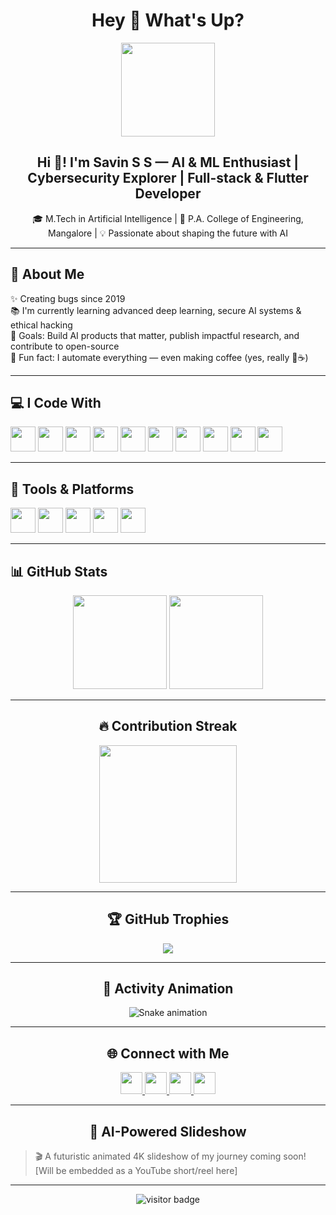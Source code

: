 <h1 align="center">Hey 👋 What's Up?</h1>

<div align="center">
  <img height="150" src="https://media.giphy.com/media/M9gbBd9nbDrOTu1Mqx/giphy.gif" />
</div>

<h2 align="center">Hi 👋! I'm Savin S S — AI & ML Enthusiast | Cybersecurity Explorer | Full-stack & Flutter Developer</h2>

<p align="center">🎓 M.Tech in Artificial Intelligence | 📍 P.A. College of Engineering, Mangalore | 💡 Passionate about shaping the future with AI</p>

---

<h2 align="left">🚀 About Me</h2>

<p align="left">
✨ Creating bugs since 2019<br>
📚 I'm currently learning advanced deep learning, secure AI systems & ethical hacking<br>
🎯 Goals: Build AI products that matter, publish impactful research, and contribute to open-source<br>
🎲 Fun fact: I automate everything — even making coffee (yes, really 🤖☕)
</p>

---

<h2 align="left">💻 I Code With</h2>

<div align="left">
  <img src="https://cdn.jsdelivr.net/gh/devicons/devicon/icons/python/python-original.svg" height="40" />
  <img src="https://cdn.jsdelivr.net/gh/devicons/devicon/icons/c/c-original.svg" height="40" />
  <img src="https://cdn.jsdelivr.net/gh/devicons/devicon/icons/cplusplus/cplusplus-original.svg" height="40" />
  <img src="https://cdn.jsdelivr.net/gh/devicons/devicon/icons/javascript/javascript-original.svg" height="40" />
  <img src="https://cdn.jsdelivr.net/gh/devicons/devicon/icons/typescript/typescript-original.svg" height="40" />
  <img src="https://cdn.jsdelivr.net/gh/devicons/devicon/icons/flutter/flutter-original.svg" height="40" />
  <img src="https://cdn.jsdelivr.net/gh/devicons/devicon/icons/nodejs/nodejs-original.svg" height="40" />
  <img src="https://cdn.jsdelivr.net/gh/devicons/devicon/icons/docker/docker-original-wordmark.svg" height="40" />
  <img src="https://cdn.jsdelivr.net/gh/devicons/devicon/icons/linux/linux-original.svg" height="40" />
  <img src="https://cdn.jsdelivr.net/gh/devicons/devicon/icons/bash/bash-original.svg" height="40" />
</div>

---

<h2 align="left">🧠 Tools & Platforms</h2>

<div align="left">
  <img src="https://cdn.jsdelivr.net/gh/devicons/devicon/icons/pytorch/pytorch-original.svg" height="40" />
  <img src="https://cdn.jsdelivr.net/gh/devicons/devicon/icons/tensorflow/tensorflow-original.svg" height="40" />
  <img src="https://cdn.jsdelivr.net/gh/devicons/devicon/icons/azure/azure-original.svg" height="40" />
  <img src="https://cdn.jsdelivr.net/gh/devicons/devicon/icons/firebase/firebase-plain.svg" height="40" />
  <img src="https://cdn.jsdelivr.net/gh/devicons/devicon/icons/kubernetes/kubernetes-plain.svg" height="40" />
</div>

---

<h2 align="left">📊 GitHub Stats</h2>

<div align="center">
  <img src="https://github-readme-stats.vercel.app/api?username=savinss&show_icons=true&theme=dracula&count_private=true" height="150" />
  <img src="https://github-readme-stats.vercel.app/api/top-langs?username=savinss&layout=compact&theme=dracula" height="150" />
</div>

---

<h2 align="center">🔥 Contribution Streak</h2>

<div align="center">
  <img src="https://streak-stats.demolab.com?user=savinss&theme=dark&hide_border=false" height="220" />
</div>

---

<h2 align="center">🏆 GitHub Trophies</h2>

<div align="center">
  <img src="https://github-profile-trophy.vercel.app/?username=savinss&theme=dracula&margin-w=8&margin-h=8" />
</div>

---

<h2 align="center">🐍 Activity Animation</h2>

<p align="center">
  <img src="https://raw.githubusercontent.com/savinss/savinss/output/snake.svg" alt="Snake animation" />
</p>

---

<h2 align="center">🌐 Connect with Me</h2>

<div align="center">
  <a href="https://linkedin.com/in/savin-ss" target="_blank">
    <img src="https://img.shields.io/static/v1?message=LinkedIn&logo=linkedin&label=&color=0077B5&logoColor=white&labelColor=&style=for-the-badge" height="35" />
  </a>
  <a href="mailto:savin.official0@gmail.com">
    <img src="https://img.shields.io/static/v1?message=Gmail&logo=gmail&label=&color=D14836&logoColor=white&labelColor=&style=for-the-badge" height="35" />
  </a>
  <a href="https://twitter.com/savin_cyberai">
    <img src="https://img.shields.io/static/v1?message=Twitter&logo=twitter&label=&color=1DA1F2&logoColor=white&labelColor=&style=for-the-badge" height="35" />
  </a>
  <a href="https://www.youtube.com/@savintechhacks">
    <img src="https://img.shields.io/static/v1?message=YouTube&logo=youtube&label=&color=FF0000&logoColor=white&labelColor=&style=for-the-badge" height="35" />
  </a>
</div>

---

<h2 align="center">🎥 AI-Powered Slideshow</h2>

> 🎬 A futuristic animated 4K slideshow of my journey coming soon! [Will be embedded as a YouTube short/reel here]

---

<p align="center">
  <img src="https://visitor-badge.laobi.icu/badge?page_id=savinss" alt="visitor badge" />
</p>
